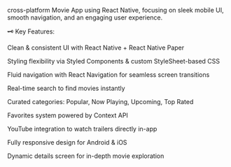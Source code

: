 cross-platform Movie App using React Native, focusing on sleek mobile UI, smooth navigation, and an engaging user experience.

🗝 Key Features:

Clean & consistent UI with React Native + React Native Paper

Styling flexibility via Styled Components & custom StyleSheet-based CSS

Fluid navigation with React Navigation for seamless screen transitions

Real-time search to find movies instantly

Curated categories: Popular, Now Playing, Upcoming, Top Rated

Favorites system powered by Context API

YouTube integration to watch trailers directly in-app

Fully responsive design for Android & iOS

Dynamic details screen for in-depth movie exploration
